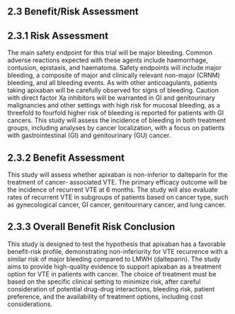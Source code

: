 ## 2.3 Benefit/Risk Assessment

## 2.3.1 Risk Assessment
The main safety endpoint for this trial will be major bleeding. Common adverse reactions
expected with these agents include haemorrhage, contusion, epistaxis, and haematoma. Safety
endpoints will include major bleeding, a composite of major and clinically relevant non-major
(CRNM)  bleeding,  and  all  bleeding  events.  As  with  other  anticoagulants,  patients  taking
apixaban will be carefully observed for signs of bleeding. Caution with direct factor Xa inhibitors
will be warranted in GI and genitourinary malignancies and other settings with high risk for
mucosal bleeding, as a threefold to fourfold higher risk of bleeding is reported for patients with
GI cancers. This study will assess the incidence of bleeding in both treatment groups, including
analyses  by  cancer  localization,  with  a  focus  on  patients  with  gastrointestinal  (GI)  and
genitourinary (GU) cancer.
## 2.3.2 Benefit Assessment
This study will assess whether apixaban is non-inferior to dalteparin for the treatment of cancer-
associated VTE. The primary efficacy outcome will be the incidence of recurrent VTE at 6
months. The study will also evaluate rates of recurrent VTE in subgroups of patients based on
cancer type, such as gynecological cancer, GI cancer, genitourinary cancer, and lung cancer.
## 2.3.3 Overall Benefit Risk Conclusion
This study is designed to test the hypothesis that apixaban has a favorable benefit-risk profile,
demonstrating non-inferiority for VTE recurrence with a similar risk of major bleeding compared
to LMWH (dalteparin). The study aims to provide high-quality evidence to support apixaban as a
treatment option for VTE in patients with cancer. The choice of treatment must be based on the
specific  clinical  setting  to  minimize  risk,  after  careful  consideration  of  potential  drug-drug
interactions, bleeding risk, patient preference, and the availability of treatment options, including
cost considerations.